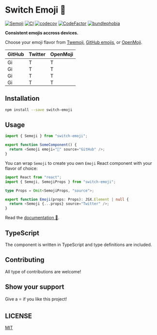 # Switch Emoji 💃

[![Semoji](https://badgen.net/npm/v/switch-emoji)](https://www.npmjs.com/package/switch-emoji)
[![CI](https://github.com/MauricioRobayo/switch-emoji/actions/workflows/main.yml/badge.svg)](https://github.com/MauricioRobayo/switch-emoji/actions/workflows/main.yml)
[![codecov](https://codecov.io/gh/MauricioRobayo/switch-emoji/branch/main/graph/badge.svg?token=gkrRmHZHGB)](https://codecov.io/gh/MauricioRobayo/switch-emoji)
[![CodeFactor](https://www.codefactor.io/repository/github/mauriciorobayo/switch-emoji/badge)](https://www.codefactor.io/repository/github/mauriciorobayo/switch-emoji)
[![bundlephobia](https://badgen.net/bundlephobia/minzip/switch-emoji)](https://bundlephobia.com/package/switch-emoji)

**Consistent emojis accross devices.**

Choose your emoji flavor from [Twemoji](https://github.com/twitter/twemoji), [GitHub emojis](https://api.github.com/emojis), or [OpenMoji](https://www.openmoji.org/).

| GitHub                                                                                                                            | Twitter                                                                                                      | OpenMoji                                                                                                     |
| --------------------------------------------------------------------------------------------------------------------------------- | ------------------------------------------------------------------------------------------------------------ | ------------------------------------------------------------------------------------------------------------ |
| <img src="https://github.githubassets.com/images/icons/emoji/unicode/1f483.png?v8" height="16" width="auto" title="GitHub emoji"> | <img src="https://twemoji.maxcdn.com/v/latest/svg/1f483.svg" height="16" width="auto" title="Twitter emoji"> | <img src="https://www.openmoji.org/data/color/svg/1F483.svg" height="16" width="auto" title="Twitter emoji"> |
| <img src="https://github.githubassets.com/images/icons/emoji/unicode/1f386.png?v8" height="16" width="auto" title="GitHub emoji"> | <img src="https://twemoji.maxcdn.com/v/latest/svg/1f386.svg" height="16" width="auto" title="Twitter emoji"> | <img src="https://www.openmoji.org/data/color/svg/1F386.svg" height="16" width="auto" title="Twitter emoji"> |
| <img src="https://github.githubassets.com/images/icons/emoji/unicode/1f389.png?v8" height="16" width="auto" title="GitHub emoji"> | <img src="https://twemoji.maxcdn.com/v/latest/svg/1f389.svg" height="16" width="auto" title="Twitter emoji"> | <img src="https://www.openmoji.org/data/color/svg/1F389.svg" height="16" width="auto" title="Twitter emoji"> |
| <img src="https://github.githubassets.com/images/icons/emoji/unicode/1f52b.png?v8" height="16" width="auto" title="GitHub emoji"> | <img src="https://twemoji.maxcdn.com/v/latest/svg/1f52b.svg" height="16" width="auto" title="Twitter emoji"> | <img src="https://www.openmoji.org/data/color/svg/1F52B.svg" height="16" width="auto" title="Twitter emoji"> |

## Installation

```sh
npm install --save switch-emoji
```

## Usage

```js
import { Semoji } from "switch-emoji";

export function SomeComponent() {
  return <Semoji emoji="👋" source="GitHub" />;
}
```

You can wrap `Semoji` to create you own `Emoji` React component with your flavor of choice:

```ts
import React from "react";
import { Semoji, SemojiProps } from "switch-emoji";

type Props = Omit<SemojiProps, "source">;

export function Emoji(props: Props): JSX.Element | null {
  return <Semoji {...props} source="Twitter" />;
}
```

Read the [documentation 📘](https://www.mauriciorobayo.com/switch-emoji?nav=false).

## TypeScript

The component is written in TypeScript and type definitions are included.

## Contributing

All type of contributions are welcome!

## Show your support

Give a ⭐️ if you like this project!

## LICENSE

[MIT](LICENSE)
